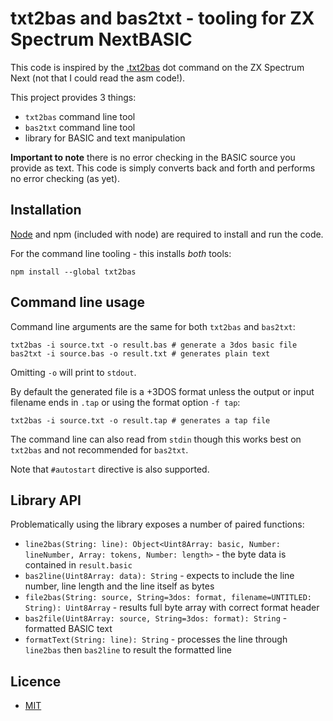 # txt2bas and bas2txt - tooling for ZX Spectrum NextBASIC

This code is inspired by the [.txt2bas](https://gitlab.com/thesmog358/tbblue/-/blob/ef6dc4fd0f684349d16354d67d4f756db2994fdb/src/asm/dot_commands/txt2bas.asm) dot command on the ZX Spectrum Next (not that I could read the asm code!).

This project provides 3 things:

- `txt2bas` command line tool
- `bas2txt` command line tool
- library for BASIC and text manipulation

**Important to note** there is no error checking in the BASIC source you provide as text. This code is simply converts back and forth and performs no error checking (as yet).

## Installation

[Node](https://nodejs.org/en/) and npm (included with node) are required to install and run the code.

For the command line tooling - this installs _both_ tools:

```
npm install --global txt2bas
```

## Command line usage

Command line arguments are the same for both `txt2bas` and `bas2txt`:

```
txt2bas -i source.txt -o result.bas # generate a 3dos basic file
bas2txt -i source.bas -o result.txt # generates plain text
```

Omitting `-o` will print to `stdout`.

By default the generated file is a +3DOS format unless the output or input filename ends in `.tap` or using the format option `-f tap`:

```
txt2bas -i source.txt -o result.tap # generates a tap file
```

The command line can also read from `stdin` though this works best on `txt2bas` and not recommended for `bas2txt`.

Note that `#autostart` directive is also supported.

## Library API

Problematically using the library exposes a number of paired functions:

- `line2bas(String: line): Object<Uint8Array: basic, Number: lineNumber, Array: tokens, Number: length>` - the byte data is contained in `result.basic`
- `bas2line(Uint8Array: data): String` - expects to include the line number, line length and the line itself as bytes
- `file2bas(String: source, String=3dos: format, filename=UNTITLED: String): Uint8Array` - results full byte array with correct format header
- `bas2file(Uint8Array: source, String=3dos: format): String` - formatted BASIC text
- `formatText(String: line): String` - processes the line through `line2bas` then `bas2line` to result the formatted line

## Licence

- [MIT](https://rem.mit-license.org/)
